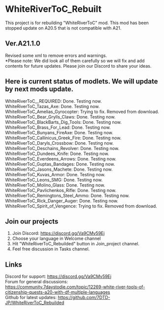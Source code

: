 # WhiteRiverToC_Rebuilt
This project is for rebuilding "WhiteRiverToC" mod. This mod has been stopped update on A20.5 that is not compatible with A21.

## Ver.A21.1.0
Revised some xml to remove errors and warnings. <br>
*Please note: We did look all of them carefully so we will fix and add contents for future updates. Please join our Discord to share your ideas.

## Here is current status of modlets. We will update by next mods update. <br>
WhiteRiverToC__REQUIRED: Done. Testing now. <br>
WhiteRiverToC_Tazas_Axe: Done. Testing now. <br>
WhiteRiverToC_Amelias_Gyrocopter: Trying to fix. Removed from download. <br>
WhiteRiverToC_Bear_Grylls_Claws: Done. Testing now. <br>
WhiteRiverToC_BlackBarts_Dig_Tools: Done. Testing now. <br>
WhiteRiverToC_Brass_For_Lead: Done. Testing now. <br>
WhiteRiverToC_Bunyans_FireAxe: Done. Testing now. <br>
WhiteRiverToC_Callinicus_Greek_Fire: Done. Testing now. <br>
WhiteRiverToC_Daryls_Crossbow: Done. Testing now. <br>
WhiteRiverToC_Deschains_Revolver: Done. Testing now. <br>
WhiteRiverToC_Dundees_Knife: Done. Testing now. <br>
WhiteRiverToC_Everdeens_Arrows: Done. Testing now. <br>
WhiteRiverToC_Guptas_Bandages: Done. Testing now. <br>
WhiteRiverToC_Jasons_Machete: Done. Testing now. <br>
WhiteRiverToC_Kuvas_Armor: Done. Testing now. <br>
WhiteRiverToC_Leons_SMG: Done. Testing now. <br>
WhiteRiverToC_Molino_Glass: Done. Testing now. <br>
WhiteRiverToC_Pavlichenkos_Rifle: Done. Testing now. <br>
WhiteRiverToC_Remingtons_Steel_Ammo: Done. Testing now. <br>
WhiteRiverToC_Rick_Danger_Auger: Done. Testing now. <br>
WhiteRiverToC_Spirit_of_Vengence: Trying to fix. Removed from download. <br>

## Join our projects
1. Join Discord: https://discord.gg/Va9CMv59Ej
2. Choose your language in Welcome channel
3. Hit "WhiteRiverToC_Rebuilded" button in Join_project channel.
4. Feel free discussion in Tasks channel.  

## Links
Discord for support: https://discord.gg/Va9CMv59Ej<br>
Forum for general discussions: https://community.7daystodie.com/topic/12269-white-river-tools-of-citizenship-quests-a20-with-df-multiple-languages<br>
Github for latest updates: https://github.com/7DTD-JP/WhiteRiverToC_Rebuilded
